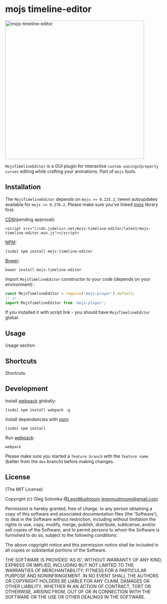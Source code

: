 # mojs timeline-editor

<img width="444" src="https://github.com/legomushroom/mojs-timeline-editor/blob/master/mockups/timeline-editor.png?raw=true" alt="mojs-timeline-editor" />

`MojsTimelineEditor` is a GUI plugin for interactive `custom easings`/`property curves` editing while crafting your animations. Part of `mojs` tools.

## Installation

The `MojsTimelineEditor` depends on `mojs >= 0.225.2`, tween autoupdates available for `mojs >= 0.276.2`. Please make sure you've linked [mojs](https://github.com/legomushroom/mojs) library first.

[CDN](https://www.jsdelivr.com/)(pending approval):

```
<script src="//cdn.jsdelivr.net/mojs-timeline-editor/latest/mojs-timeline-editor.min.js"></script>
```

[NPM](https://www.npmjs.com/):

```
[sudo] npm install mojs-timeline-editor
```

[Bower](http://bower.io/):

```
bower install mojs-timeline-editor
```

Import `MojsTimelineEditor` constructor to your code (depends on your environment) :

```javascript
const MojsTimelineEditor = require('mojs-player').default;
// or
import MojsTimelineEditor from 'mojs-player';
```

If you installed it with script link - you should have `MojsTimelineEditor` global.

## Usage

Usage section.

## Shortcuts

Shortcuts.

## Development

Install [webpack](https://webpack.github.io/) globally:

```
[sudo] npm install webpack -g
```

Install dependencies with [npm](https://www.npmjs.com/):

```
[sudo] npm install
```

Run [webpack](https://webpack.github.io/):

```
webpack
```

Please make sure you started a `feature branch` with the `feature name` (better from the `dev` branch) before making changes.

## License

(The MIT License)

Copyright (c) Oleg Solomka [@LegoMushroom](https://twitter.com/legomushroom) [legomushroom@gmail.com](mailto:legomushroom@gmail.com)

Permission is hereby granted, free of charge, to any person obtaining a copy of this software and associated documentation files (the 'Software'), to deal in the Software without restriction, including without limitation the rights to use, copy, modify, merge, publish, distribute, sublicense, and/or sell copies of the Software, and to permit persons to whom the Software is furnished to do so, subject to the following conditions:

The above copyright notice and this permission notice shall be included in all copies or substantial portions of the Software.

THE SOFTWARE IS PROVIDED 'AS IS', WITHOUT WARRANTY OF ANY KIND, EXPRESS OR IMPLIED, INCLUDING BUT NOT LIMITED TO THE WARRANTIES OF MERCHANTABILITY, FITNESS FOR A PARTICULAR PURPOSE AND NONINFRINGEMENT. IN NO EVENT SHALL THE AUTHORS OR COPYRIGHT HOLDERS BE LIABLE FOR ANY CLAIM, DAMAGES OR OTHER LIABILITY, WHETHER IN AN ACTION OF CONTRACT, TORT OR OTHERWISE, ARISING FROM, OUT OF OR IN CONNECTION WITH THE SOFTWARE OR THE USE OR OTHER DEALINGS IN THE SOFTWARE.